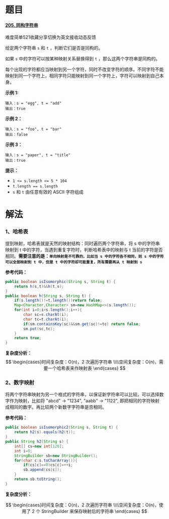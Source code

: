 # 题目

#### [205. 同构字符串](https://leetcode.cn/problems/isomorphic-strings/)

难度简单521收藏分享切换为英文接收动态反馈

给定两个字符串 `s` 和 `t` ，判断它们是否是同构的。

如果 `s` 中的字符可以按某种映射关系替换得到 `t` ，那么这两个字符串是同构的。

每个出现的字符都应当映射到另一个字符，同时不改变字符的顺序。不同字符不能映射到同一个字符上，相同字符只能映射到同一个字符上，字符可以映射到自己本身。

 

**示例 1:**

```
输入：s = "egg", t = "add"
输出：true
```

**示例 2：**

```
输入：s = "foo", t = "bar"
输出：false
```

**示例 3：**

```
输入：s = "paper", t = "title"
输出：true
```

 

**提示：**



- `1 <= s.length <= 5 * 104`
- `t.length == s.length`
- `s` 和 `t` 由任意有效的 ASCII 字符组成

# 解法

### 1、哈希表

提到映射，哈希表就是天然的映射结构：同时遍历两个字符串，将 s 中的字符串映射到 t 中的字符，当遇到重复字符时，判断哈希表中的映射与 t 当前的字符是否相同。**需要注意的是：`单向映射是不可靠的，比如当 s 中的字符各不相同，则 s 中的字符可以全部映射到 t 中，但是 t 中的字符却可能重复，所有需要再从 t 映射到 s`**

**参考代码：**

```java
public boolean isIsomorphic(String s, String t) {
    return h(s,t)&&h(t,s);
}
public boolean h(String s, String t) {
    if(s.length()!=t.length())return false;
    Map<Character,Character> sm=new HashMap<>(s.length());
    for(int i=0;i<s.length();i++){
        char sc=s.charAt(i);
        char tc=t.charAt(i);
        if(sm.containsKey(sc)&&sm.get(sc)!=tc) return false;
        sm.put(sc,tc);
    }
    return true;
}
```

**复杂度分析：**
$$
\begin{cases}时间复杂度：O(n)，2 次遍历字符串 \\\\空间复杂度：O(n)，需要一个哈希表来作映射表 \end{cases}
$$


### 2、数字映射

将两个字符串映射为另一个格式的字符串，以保证新字符串可以比较。可以选择数字作为映射，比如将 "abcd" -> "1234", "aabb" -> "1122", 即把相同的字符映射成相同的数字。再比较两个新数字字符串是否相同。

**参考代码：**

```java
public boolean isIsomorphic2(String s, String t) {
    return h2(s).equals(h2(t));
}
public String h2(String s) {
    int[] cs=new int[128];
    int i=0;
    StringBuilder sb=new StringBuilder();
    for(char c:s.toCharArray()){
        if(cs[c]==0)cs[c]=++i;
        sb.append(cs[c]);
    }
    return sb.toString();
}
```

**复杂度分析：**


$$
\begin{cases}时间复杂度：O(n)，2 次遍历字符串 \\\\空间复杂度：O(n)，使用了 2 个 StringBuilder 来保存映射后的字符串 \end{cases}
$$
